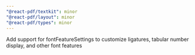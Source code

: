 ```yaml
---
"@react-pdf/textkit": minor
"@react-pdf/layout": minor
"@react-pdf/types": minor
---
```


Add support for fontFeatureSettings to customize ligatures, tabular number display, and other font features
